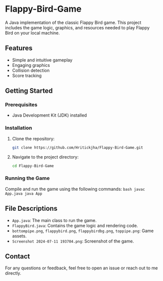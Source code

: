 # Flappy-Bird-Game

A Java implementation of the classic Flappy Bird game. This project includes the game logic, graphics, and resources needed to play Flappy Bird on your local machine.

## Features

- Simple and intuitive gameplay
- Engaging graphics
- Collision detection
- Score tracking

## Getting Started

### Prerequisites

- Java Development Kit (JDK) installed

### Installation

1. Clone the repository:
    ```bash
    git clone https://github.com/Hritickjha/Flappy-Bird-Game.git
    ```
2. Navigate to the project directory:
    ```bash
    cd Flappy-Bird-Game
    ```

### Running the Game

Compile and run the game using the following commands:
    ```bash
    javac App.java
    java App
    ```

## File Descriptions

- `App.java`: The main class to run the game.
- `FlappyBird.java`: Contains the game logic and rendering code.
- `bottompipe.png`, `flappybird.png`, `flappybirdbg.png`, `toppipe.png`: Game assets.
- `Screenshot 2024-07-11 193704.png`: Screenshot of the game.

## Contact

For any questions or feedback, feel free to open an issue or reach out to me directly.
